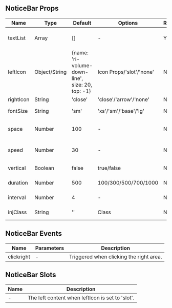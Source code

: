 ## NoticeBar Props

| Name      | Type          | Default                                          | Options                  | Required | Description                         |
| --------- | ------------- | ------------------------------------------------ | ------------------------ | -------- | ----------------------------------- |
| textList  | Array         | []                                               | -                        | Y        | An array of announcement content.   |
| leftIcon  | Object/String | {name: 'ri-volume-down-line', size: 20, top: -1} | Icon Props/'slot'/'none' | N        | Left content.                       |
| rightIcon | String        | 'close'                                          | 'close'/'arrow'/'none'   | N        | Right content.                      |
| fontSize  | String        | 'sm'                                             | 'xs'/'sm'/'base'/'lg'    | N        | Font size of the announcement.      |
| space     | Number        | 100                                              | -                        | N        | Spacing between announcements.      |
| speed     | Number        | 30                                               | -                        | N        | Horizontal scrolling speed (px/s).  |
| vertical  | Boolean       | false                                            | true/false               | N        | Whether to vertically scroll.       |
| duration  | Number        | 500                                              | 100/300/500/700/1000     | N        | Vertical scrolling transition time. |
| interval  | Number        | 4                                                | -                        | N        | Vertical scrolling interval time.   |
| injClass  | String        | ''                                               | Class                    | N        | Injected CSS class name.            |

## NoticeBar Events

| Name       | Parameters | Description                             |
| ---------- | ---------- | --------------------------------------- |
| clickright | -          | Triggered when clicking the right area. |

## NoticeBar Slots

| Name | Description                                      |
| ---- | ------------------------------------------------ |
| -    | The left content when leftIcon is set to 'slot'. |
